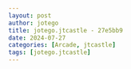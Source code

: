```yaml
---
layout: post
author: jotego
title: jotego.jtcastle - 27e5bb9
date: 2024-07-27
categories: [Arcade, jtcastle]
tags: [jotego.jtcastle]
---
```


